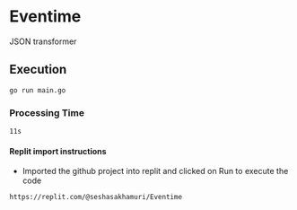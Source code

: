 # Eventime

JSON transformer

## Execution

```
go run main.go
```

### Processing Time

```
11s
```

#### Replit import instructions

- Imported the github project into replit and clicked on Run to execute the code

```
https://replit.com/@seshasakhamuri/Eventime
```
